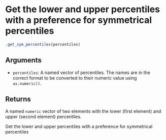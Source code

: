 # Get the lower and upper percentiles with a preference for symmetrical percentiles

```r
.get_sym_percentiles(percentiles)
```

## Arguments

- `percentiles`: A named vector of percentiles. The names are in the correct format to be converted to their numeric value using `as.numeric()`.

## Returns

A named `numeric` vector of two elements with the lower (first element) and upper (second element) percentiles.

Get the lower and upper percentiles with a preference for symmetrical percentiles

